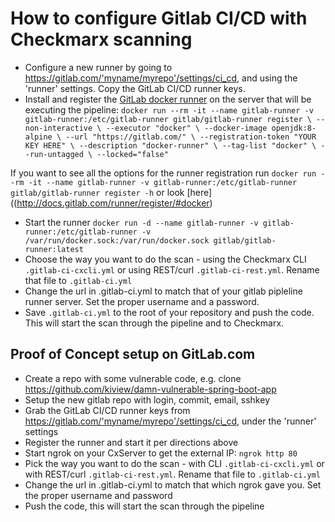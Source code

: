 # How to configure Gitlab CI/CD with Checkmarx scanning

* Configure a new runner by going to https://gitlab.com/'myname/myrepo'/settings/ci_cd, and using the 'runner' settings. Copy the GitLab CI/CD runner keys.
* Install and register the [GitLab docker runner](https://docs.gitlab.com/runner/install/docker.html) on the server that will be executing the pipeline:
`docker run --rm -it --name gitlab-runner -v gitlab-runner:/etc/gitlab-runner gitlab/gitlab-runner register \
  --non-interactive \
  --executor "docker" \
  --docker-image openjdk:8-alpine \
  --url "https://gitlab.com/" \
  --registration-token "YOUR KEY HERE" \
  --description "docker-runner" \
  --tag-list "docker" \
  --run-untagged \
  --locked="false"`

If you want to see all the options for the runner registration run
`docker run --rm -it --name gitlab-runner -v gitlab-runner:/etc/gitlab-runner gitlab/gitlab-runner register -h`
or look [here]((http://docs.gitlab.com/runner/register/#docker)

* Start the runner
`docker run -d --name gitlab-runner -v gitlab-runner:/etc/gitlab-runner -v /var/run/docker.sock:/var/run/docker.sock gitlab/gitlab-runner:latest`
* Choose the way you want to do the scan - using the Checkmarx CLI `.gitlab-ci-cxcli.yml` or using REST/curl `.gitlab-ci-rest.yml`. Rename that file to `.gitlab-ci.yml`
* Change the url in .gitlab-ci.yml to match that of your gitlab pipleline runner server. Set the proper username and a password.
* Save `.gitlab-ci.yml` to the root of your repository and push the code. This will start the scan through the pipeline and to Checkmarx.

## Proof of Concept setup on GitLab.com
* Create a repo with some vulnerable code, e.g. clone https://github.com/kiview/damn-vulnerable-spring-boot-app
* Setup the new gitlab repo with login, commit, email, sshkey
* Grab the GitLab CI/CD runner keys from https://gitlab.com/'myname/myrepo'/settings/ci_cd, under the 'runner' settings
* Register the runner and start it per directions above
* Start ngrok on your CxServer to get the external IP: `ngrok http 80`
* Pick the way you want to do the scan - with CLI `.gitlab-ci-cxcli.yml` or with REST/curl `.gitlab-ci-rest.yml`. Rename that file to `.gitlab-ci.yml`
* Change the url in .gitlab-ci.yml to match that which ngrok gave you. Set the proper username and password
* Push the code, this will start the scan through the pipeline
